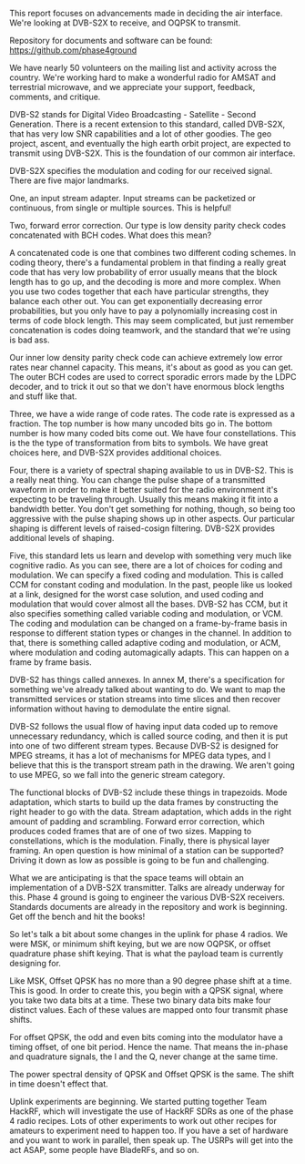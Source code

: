 This report focuses on advancements made in deciding the air interface. We're looking at DVB-S2X to receive, and OQPSK to transmit. 

Repository for documents and software can be found: https://github.com/phase4ground

We have nearly 50 volunteers on the mailing list and activity across the country. We're working hard to make a wonderful radio for AMSAT and terrestrial microwave, and we appreciate your support, feedback, comments, and critique. 

DVB-S2 stands for Digital Video Broadcasting - Satellite - Second Generation. There is a recent extension to this standard, called DVB-S2X, that has very low SNR capabilities and a lot of other goodies. The geo project, ascent, and eventually the high earth orbit project, are expected to transmit using DVB-S2X. This is the foundation of our common air interface. 

DVB-S2X specifies the modulation and coding for our received signal. There are five major landmarks. 

One, an input stream adapter. Input streams can be packetized or continuous, from single or multiple sources. This is helpful! 

Two, forward error correction. Our type is low density parity check codes concatenated with BCH codes. What does this mean? 

A concatenated code is one that combines two different coding schemes. In coding theory, there's a fundamental problem in that finding a really great code that has very low probability of error usually means that the block length has to go up, and the decoding is more and more complex. When you use two codes together that each have particular strengths, they balance each other out. You can get exponentially decreasing error probabilities, but you only have to pay a polynomially increasing cost in terms of code block length. This may seem complicated, but just remember concatenation is codes doing teamwork, and the standard that we're using is bad ass. 

Our inner low density parity check code can achieve extremely low error rates near channel capacity. This means, it's about as good as you can get. The outer BCH codes are used to correct sporadic errors made by the LDPC decoder, and to trick it out so that we don't have enormous block lengths and stuff like that. 

Three, we have a wide range of code rates. The code rate is expressed as a fraction. The top number is how many uncoded bits go in. The bottom number is how many coded bits come out. We have four constellations. This is the the type of transformation from bits to symbols. We have great choices here, and DVB-S2X provides additional choices.

Four, there is a variety of spectral shaping available to us in DVB-S2. This is a really neat thing. You can change the pulse shape of a transmitted waveform in order to make it better suited for the radio environment it's expecting to be traveling through. Usually this means making it fit into a bandwidth better. You don't get something for nothing, though, so being too aggressive with the pulse shaping shows up in other aspects. Our particular shaping is different levels of raised-cosign filtering. DVB-S2X provides additional levels of shaping. 

Five, this standard lets us learn and develop with something very much like cognitive radio. As you can see, there are a lot of choices for coding and modulation. We can specify a fixed coding and modulation. This is called CCM for constant coding and modulation. In the past, people like us looked at a link, designed for the worst case solution, and used coding and modulation that would cover almost all the bases. DVB-S2 has CCM, but it also specifies something called variable coding and modulation, or VCM. The coding and modulation can be changed on a frame-by-frame basis in response to different station types or changes in the channel. In addition to that, there is something called adaptive coding and modulation, or ACM, where modulation and coding automagically adapts. This can happen on a frame by frame basis. 

DVB-S2 has things called annexes. In annex M, there's a specification for something we've already talked about wanting to do. We want to map the transmitted services or station streams into time slices and then recover information without having to demodulate the entire signal.

DVB-S2 follows the usual flow of having input data coded up to remove unnecessary redundancy, which is called source coding, and then it is put into one of two different stream types. Because DVB-S2 is designed for MPEG streams, it has a lot of mechanisms for MPEG data types, and I believe that this is the transport stream path in the drawing. We aren't going to use MPEG, so we fall into the generic stream category.

The functional blocks of DVB-S2 include these things in trapezoids. Mode adaptation, which starts to build up the data frames by constructing the right header to go with the data. Stream adaptation, which adds in the right amount of padding and scrambling. Forward error correction, which produces coded frames that are of one of two sizes. Mapping to constellations, which is the modulation. Finally, there is physical layer framing. An open question is how minimal of a station can be supported? Driving it down as low as possible is going to be fun and challenging. 

What we are anticipating is that the space teams will obtain an implementation of a DVB-S2X transmitter. Talks are already underway for this. Phase 4 ground is going to engineer the various DVB-S2X receivers. Standards documents are already in the repository and work is beginning. Get off the bench and hit the books!

So let's talk a bit about some changes in the uplink for phase 4 radios. We were MSK, or minimum shift keying, but we are now OQPSK, or offset quadrature phase shift keying. That is what the payload team is currently designing for. 

Like MSK, Offset QPSK has no more than a 90 degree phase shift at a time. This is good. In order to create this, you begin with a QPSK signal, where you take two data bits at a time. These two binary data bits make four distinct values. Each of these values are mapped onto four transmit phase shifts. 

For offset QPSK, the odd and even bits coming into the modulator have a timing offset, of one bit period. Hence the name. That means the in-phase and quadrature signals, the I and the Q, never change at the same time. 

The power spectral density of QPSK and Offset QPSK is the same. The shift in time doesn't effect that. 

Uplink experiments are beginning. We started putting together Team HackRF, which will investigate the use of HackRF SDRs as one of the phase 4 radio recipes. Lots of other experiments to work out other recipes for amateurs to experiment need to happen too. If you have a set of hardware and you want to work in parallel, then speak up. The USRPs will get into the act ASAP, some people have BladeRFs, and so on.

